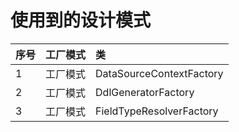 # 使用到的设计模式

| 序号  | 工厂模式 | 类                        |
|:----|:-----|:-------------------------|
| 1   | 工厂模式 | DataSourceContextFactory |
| 2   | 工厂模式 | DdlGeneratorFactory      |
| 3   | 工厂模式 | FieldTypeResolverFactory |